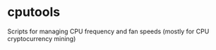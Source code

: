 # cputools
Scripts for managing CPU frequency and fan speeds (mostly for CPU cryptocurrency mining)
